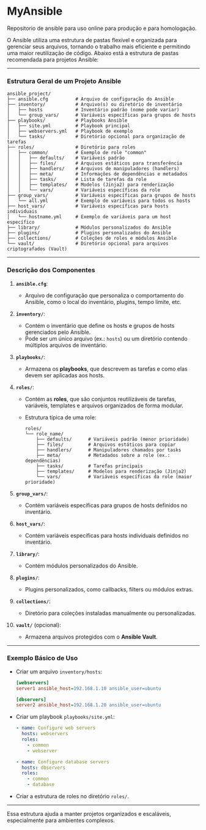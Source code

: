# MyAnsible
Repositorio de ansible para uso online para produção e para homologação.

O Ansible utiliza uma estrutura de pastas flexível e organizada para gerenciar seus arquivos, tornando o trabalho mais eficiente e permitindo uma maior reutilização de código. Abaixo está a estrutura de pastas recomendada para projetos Ansible:

---

### **Estrutura Geral de um Projeto Ansible**
```plaintext
ansible_project/
├── ansible.cfg          # Arquivo de configuração do Ansible
├── inventory/           # Arquivo(s) ou diretório de inventário
│   ├── hosts            # Inventário padrão (nome pode variar)
│   └── group_vars/      # Variáveis específicas para grupos de hosts
├── playbooks/           # Playbooks Ansible
│   ├── site.yml         # Playbook principal
│   ├── webservers.yml   # Playbook de exemplo
│   └── tasks/           # Diretório opcional para organização de tarefas
├── roles/               # Diretório para roles
│   ├── common/          # Exemplo de role "common"
│   │   ├── defaults/    # Variáveis padrão
│   │   ├── files/       # Arquivos estáticos para transferência
│   │   ├── handlers/    # Arquivos de manipuladores (handlers)
│   │   ├── meta/        # Informações de dependências e metadados
│   │   ├── tasks/       # Lista de tarefas da role
│   │   ├── templates/   # Modelos (Jinja2) para renderização
│   │   └── vars/        # Variáveis específicas da role
├── group_vars/          # Variáveis específicas para grupos de hosts
│   └── all.yml          # Exemplo de variáveis para todos os hosts
├── host_vars/           # Variáveis específicas para hosts individuais
│   └── hostname.yml     # Exemplo de variáveis para um host específico
├── library/             # Módulos personalizados do Ansible
├── plugins/             # Plugins personalizados do Ansible
├── collections/         # Coleções de roles e módulos Ansible
└── vault/               # Diretório opcional para arquivos criptografados (Vault)
```

---

### **Descrição dos Componentes**

1. **`ansible.cfg`**:
   - Arquivo de configuração que personaliza o comportamento do Ansible, como o local do inventário, plugins, tempo limite, etc.

2. **`inventory/`**:
   - Contém o inventário que define os hosts e grupos de hosts gerenciados pelo Ansible.
   - Pode ser um único arquivo (ex.: `hosts`) ou um diretório contendo múltiplos arquivos de inventário.

3. **`playbooks/`**:
   - Armazena os **playbooks**, que descrevem as tarefas e como elas devem ser aplicadas aos hosts.

4. **`roles/`**:
   - Contém as **roles**, que são conjuntos reutilizáveis de tarefas, variáveis, templates e arquivos organizados de forma modular.

   - Estrutura típica de uma role:
     ```plaintext
     roles/
     └── role_name/
         ├── defaults/      # Variáveis padrão (menor prioridade)
         ├── files/         # Arquivos estáticos para copiar
         ├── handlers/      # Manipuladores chamados por tasks
         ├── meta/          # Metadados sobre a role (ex.: dependências)
         ├── tasks/         # Tarefas principais
         ├── templates/     # Modelos para renderização (Jinja2)
         └── vars/          # Variáveis específicas da role (maior prioridade)
     ```

5. **`group_vars/`**:
   - Contém variáveis específicas para grupos de hosts definidos no inventário.

6. **`host_vars/`**:
   - Contém variáveis específicas para hosts individuais definidos no inventário.

7. **`library/`**:
   - Contém módulos personalizados do Ansible.

8. **`plugins/`**:
   - Plugins personalizados, como callbacks, filters ou módulos extras.

9. **`collections/`**:
   - Diretório para coleções instaladas manualmente ou personalizadas.

10. **`vault/`** (opcional):
    - Armazena arquivos protegidos com o **Ansible Vault**.

---

### **Exemplo Básico de Uso**

- Criar um arquivo `inventory/hosts`:
  ```ini
  [webservers]
  server1 ansible_host=192.168.1.10 ansible_user=ubuntu

  [dbservers]
  server2 ansible_host=192.168.1.20 ansible_user=ubuntu
  ```

- Criar um playbook `playbooks/site.yml`:
  ```yaml
  - name: Configure web servers
    hosts: webservers
    roles:
      - common
      - webserver

  - name: Configure database servers
    hosts: dbservers
    roles:
      - common
      - database
  ```

- Criar a estrutura de roles no diretório `roles/`.

---

Essa estrutura ajuda a manter projetos organizados e escaláveis, especialmente para ambientes complexos.